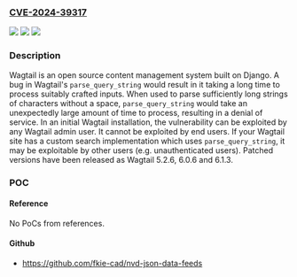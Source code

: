 ### [CVE-2024-39317](https://cve.mitre.org/cgi-bin/cvename.cgi?name=CVE-2024-39317)
![](https://img.shields.io/static/v1?label=Product&message=wagtail&color=blue)
![](https://img.shields.io/static/v1?label=Version&message=%3D%20%3E%3D%202.0%2C%20%3C%205.2.6%20&color=brighgreen)
![](https://img.shields.io/static/v1?label=Vulnerability&message=CWE-1333%3A%20Inefficient%20Regular%20Expression%20Complexity&color=brighgreen)

### Description

Wagtail is an open source content management system built on Django. A bug in Wagtail's `parse_query_string` would result in it taking a long time to process suitably crafted inputs. When used to parse sufficiently long strings of characters without a space, `parse_query_string` would take an unexpectedly large amount of time to process, resulting in a denial of service. In an initial Wagtail installation, the vulnerability can be exploited by any Wagtail admin user. It cannot be exploited by end users. If your Wagtail site has a custom search implementation which uses `parse_query_string`, it may be exploitable by other users (e.g. unauthenticated users). Patched versions have been released as Wagtail 5.2.6, 6.0.6 and 6.1.3.

### POC

#### Reference
No PoCs from references.

#### Github
- https://github.com/fkie-cad/nvd-json-data-feeds

